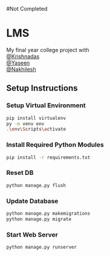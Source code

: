 #Not Completed

# LMS
My final year college project with <br>
[@Krishnadas](https://github.com/Krishnadas-KD) <br>
[@Yaseen](https://github.com/mhdyazinkc)<br>
[@Nakhilesh](https://github.com/nakhileship)<br>
## Setup Instructions

### Setup Virtual Environment

```bash
pip install virtualenv
py -m venv env
.\env\Scripts\activate
```      

### Install Required Python Modules

```bash
pip install -r requirements.txt
```
### Reset DB

```bash
python manage.py flush
```

### Update Database

```bash
python manage.py makemigrations
python manage.py migrate
```

### Start Web Server

```bash
python manage.py runserver
```
